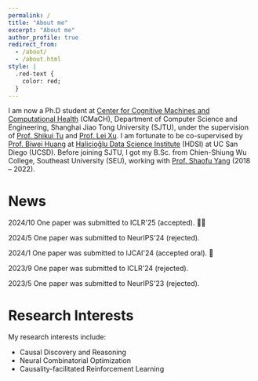 ```yaml
---
permalink: /
title: "About me"
excerpt: "About me"
author_profile: true
redirect_from: 
  - /about/
  - /about.html
style: |
  .red-text {
    color: red;
  }
---
```

I am now a Ph.D student at [Center for Cognitive Machines and Computational Health](http://cmach.sjtu.edu.cn/) (CMaCH), Department of Computer Science and Engineering, Shanghai Jiao Tong University (SJTU), under the supervision of [Prof. Shikui Tu](https://www.cs.sjtu.edu.cn/~tushikui/) and [Prof. Lei Xu](https://www.cs.sjtu.edu.cn/~lxu/). I am fortunate to be co-supervised by [Prof. Biwei Huang](https://biweihuang.com/) at [Halicioğlu Data Science Institute](https://datascience.ucsd.edu/) (HDSI) at UC San Diego (UCSD). Before joining SJTU, I got my B.Sc. from Chien-Shiung Wu College, Southeast University (SEU), working with [Prof. Shaofu Yang](https://sfyangcs.github.io/) (2018 – 2022).

# News
2024/10 One paper was submitted to ICLR'25 (accepted). 🚀🚀

2024/5 One paper was submitted to NeurIPS'24 (rejected).

2024/1 One paper was submitted to IJCAI'24 (<span class="red-text">accepted oral</span>). 🚀

2023/9 One paper was submitted to ICLR'24 (rejected).

2023/5 One paper was submitted to NeurIPS'23 (rejected).

# Research Interests

My research interests include:

* Causal Discovery and Reasoning
* Neural Combinatorial Optimization
* Causality-facilitated Reinforcement Learning
